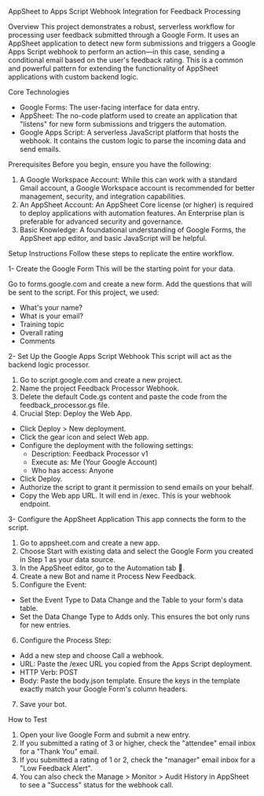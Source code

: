 AppSheet to Apps Script Webhook Integration for Feedback Processing

Overview
This project demonstrates a robust, serverless workflow for processing user feedback submitted through a Google Form. It uses an AppSheet application to detect new form submissions and triggers a Google Apps Script webhook to perform an action—in this case, sending a conditional email based on the user's feedback rating.
This is a common and powerful pattern for extending the functionality of AppSheet applications with custom backend logic.

Core Technologies
- Google Forms: The user-facing interface for data entry.
- AppSheet: The no-code platform used to create an application that "listens" for new form submissions and triggers the automation.
- Google Apps Script: A serverless JavaScript platform that hosts the webhook. It contains the custom logic to parse the incoming data and send emails.

Prerequisites
Before you begin, ensure you have the following:
1. A Google Workspace Account: While this can work with a standard Gmail account, a Google Workspace account is recommended for better management, security, and integration capabilities.
2. An AppSheet Account: An AppSheet Core license (or higher) is required to deploy applications with automation features. An Enterprise plan is preferable for advanced security and governance.
3. Basic Knowledge: A foundational understanding of Google Forms, the AppSheet app editor, and basic JavaScript will be helpful.

Setup Instructions
Follow these steps to replicate the entire workflow.


1- Create the Google Form
This will be the starting point for your data.

Go to forms.google.com and create a new form.
Add the questions that will be sent to the script. For this project, we used:
- What's your name?
- What is your email?
- Training topic
- Overall rating
- Comments


2- Set Up the Google Apps Script Webhook
This script will act as the backend logic processor.

1. Go to script.google.com and create a new project.
2. Name the project Feedback Processor Webhook.
3. Delete the default Code.gs content and paste the code from the feedback_processor.gs file.
4. Crucial Step: Deploy the Web App.
  - Click Deploy > New deployment.
  - Click the gear icon and select Web app.
  - Configure the deployment with the following settings:
    - Description: Feedback Processor v1
    - Execute as: Me (Your Google Account)
    - Who has access: Anyone
  - Click Deploy.
  - Authorize the script to grant it permission to send emails on your behalf.
  - Copy the Web app URL. It will end in /exec. This is your webhook endpoint.


3- Configure the AppSheet Application
This app connects the form to the script.

1. Go to appsheet.com and create a new app.
2. Choose Start with existing data and select the Google Form you created in Step 1 as your data source.
3. In the AppSheet editor, go to the Automation tab 🤖.
4. Create a new Bot and name it Process New Feedback.
5. Configure the Event:
  - Set the Event Type to Data Change and the Table to your form's data table.
  - Set the Data Change Type to Adds only. This ensures the bot only runs for new entries.
6. Configure the Process Step:
  - Add a new step and choose Call a webhook.
  - URL: Paste the /exec URL you copied from the Apps Script deployment.
  - HTTP Verb: POST
  - Body: Paste the body.json template. Ensure the keys in the template exactly match your Google Form's column headers.
7. Save your bot.


How to Test
1. Open your live Google Form and submit a new entry.
2. If you submitted a rating of 3 or higher, check the "attendee" email inbox for a "Thank You" email.
3. If you submitted a rating of 1 or 2, check the "manager" email inbox for a "Low Feedback Alert".
4. You can also check the Manage > Monitor > Audit History in AppSheet to see a "Success" status for the webhook call.

